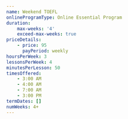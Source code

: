 ```yaml
---
name: Weekend TOEFL
onlineProgramType: Online Essential Program
duration:
    max-weeks: '4'
    exceed-max-weeks: true
priceDetails:
    - price: 95
      payPeriod: weekly
hoursPerWeek: 3
lessonsPerWeek: 4
minutesPerLesson: 50
timesOffered:
    - 3:00 AM
    - 4:00 AM
    - 7:00 AM
    - 3:00 PM
termDates: []
numWeeks: 4+
---
```

